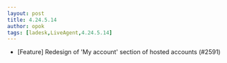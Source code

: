 ```yaml
---
layout: post
title: 4.24.5.14
author: opok
tags: [ladesk,LiveAgent,4.24.5.14]
---
```


- [Feature] Redesign of 'My account' section of hosted accounts (#2591)
